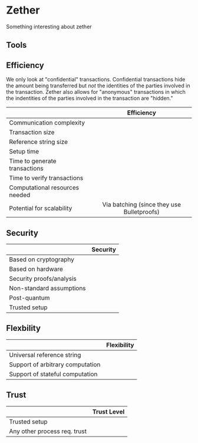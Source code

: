 # Zether

Something interesting about zether

## Tools

## Efficiency

We only look at "confidential" transactions. Confidential transactions hide the amount being transferred but *not* the identities of the parties involved in the transaction. Zether also allows for "anonymous" transactions in which the indentities of the parties involved in the transaction are "hidden."

|                           |           Efficiency         |
| ------------------------- | :--------------------------: |
| Communication complexity  |                              |
| Transaction size          |                              |
| Reference string size     |                              |
| Setup time                |                              |
| Time to generate transactions |                             |
| Time to verify transactions   |                             |
| Computational resources needed |                            |
| Potential for scalability      |                Via batching (since they use Bulletproofs)              |

## Security

|                           | Security                  |
| ------------------------- | :--------------------------: |
| Based on cryptography                 |                              |
| Based on hardware                 |                              |
| Security proofs/analysis                  |                              |
| Non-standard assumptions                 |                              |
| Post-quantum               |                              |
| Trusted setup                |                              |

## Flexbility

|                           | Flexibility                 |
| ------------------------- | :--------------------------: |
| Universal reference string                 |                              |
| Support of arbitrary computation                |                              |
| Support of stateful computation                 |                              |


## Trust

|                           | Trust Level                  |
| ------------------------- | :--------------------------: |
| Trusted setup               |                              |
| Any other process req. trust               |                              |
